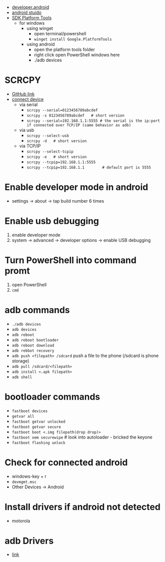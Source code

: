 
* [developer.android](https://developer.android.com/)
* [android stuido](https://developer.android.com/studio)
* [SDK Platform Tools](https://developer.android.com/tools/releases/platform-tools)
  * for windows
    * using winget
      * open terminal/powershell
      * `winget install Google.PlatformTools`
    * using android
      * open the platform tools folder
      * right click open PowerShell windows here
      * ./adb devices

# SCRCPY
* [GitHub link](https://github.com/Genymobile/scrcpy)
* [connect device](https://github.com/Genymobile/scrcpy/blob/master/doc/connection.md)
  * via serial
    * `scrcpy --serial=0123456789abcdef`
    * `scrcpy -s 0123456789abcdef   # short version`
    * `scrcpy --serial=192.168.1.1:5555 # the serial is the ip:port if connected over TCP/IP (same behavior as adb)`
  * via usb
    * `scrcpy --select-usb`
    * `scrcpy -d   # short version`
  * via TCP/IP
    * `scrcpy --select-tcpip`
    * `scrcpy -e   # short version`
    * `scrcpy --tcpip=192.168.1.1:5555`
    * `scrcpy --tcpip=192.168.1.1        # default port is 5555`

# Enable developer mode in android
* settings -> about -> tap build number 6 times

# Enable usb debugging
1. enable developer mode
2. system -> advanced -> developer options -> enable USB debugging

# Turn PowerShell into command promt
1. open PowerShell
2. `cmd`

# adb commands
* `./adb devices`
* `adb devices`
* `adb reboot`
* `adb reboot bootloader`
* `adb reboot download`
* `adb rebbot recovery`
* `adb push <filepath> /sdcard` push a file to the phone (/sdcard is phone storage)
* `adb pull /sdcard/<filepath>`
* `adb install <.apk filepath>`
* `adb shell`

# bootloader commands
* `fastboot devices`
* `getvar all`
* `fastboot getvar unlocked`
* `fastboot getvar secure`
* `fastboot boot <.img filepath(drop drop)>`
* `fastboot oem securewipe` # look into autoloader - bricked the keyone
* `fastboot flashing unlock`

# Check for connected android
* windows-key + r
* `devmgmt.msc`
* Other Devices -> Android

# Install drivers if android not detected
* motorola

# adb Drivers
* [link](https://adb.clockworkmod.com/)
